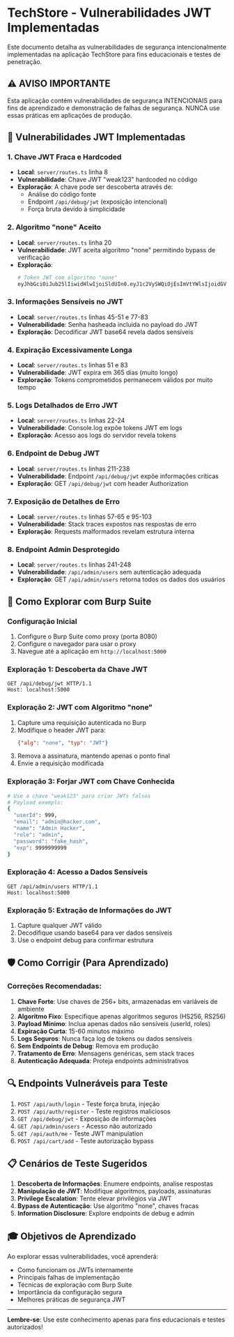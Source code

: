 # TechStore - Vulnerabilidades JWT Implementadas

Este documento detalha as vulnerabilidades de segurança intencionalmente implementadas na aplicação TechStore para fins educacionais e testes de penetração.

## ⚠️ AVISO IMPORTANTE
Esta aplicação contém vulnerabilidades de segurança INTENCIONAIS para fins de aprendizado e demonstração de falhas de segurança. NUNCA use essas práticas em aplicações de produção.

## 🎯 Vulnerabilidades JWT Implementadas

### 1. **Chave JWT Fraca e Hardcoded**
- **Local**: `server/routes.ts` linha 8
- **Vulnerabilidade**: Chave JWT "weak123" hardcoded no código
- **Exploração**: A chave pode ser descoberta através de:
  - Análise do código fonte
  - Endpoint `/api/debug/jwt` (exposição intencional)
  - Força bruta devido à simplicidade

### 2. **Algoritmo "none" Aceito**
- **Local**: `server/routes.ts` linha 20
- **Vulnerabilidade**: JWT aceita algoritmo "none" permitindo bypass de verificação
- **Exploração**: 
  ```bash
  # Token JWT com algoritmo "none"
  eyJhbGciOiJub25lIiwidHlwIjoiSldUIn0.eyJ1c2VySWQiOjEsImVtYWlsIjoidGVzdEBleGFtcGxlLmNvbSJ9.
  ```

### 3. **Informações Sensíveis no JWT**
- **Local**: `server/routes.ts` linhas 45-51 e 77-83
- **Vulnerabilidade**: Senha hasheada incluída no payload do JWT
- **Exploração**: Decodificar JWT base64 revela dados sensíveis

### 4. **Expiração Excessivamente Longa**
- **Local**: `server/routes.ts` linhas 51 e 83
- **Vulnerabilidade**: JWT expira em 365 dias (muito longo)
- **Exploração**: Tokens comprometidos permanecem válidos por muito tempo

### 5. **Logs Detalhados de Erro JWT**
- **Local**: `server/routes.ts` linhas 22-24
- **Vulnerabilidade**: Console.log expõe tokens JWT em logs
- **Exploração**: Acesso aos logs do servidor revela tokens

### 6. **Endpoint de Debug JWT**
- **Local**: `server/routes.ts` linhas 211-238
- **Vulnerabilidade**: Endpoint `/api/debug/jwt` expõe informações críticas
- **Exploração**: GET `/api/debug/jwt` com header Authorization

### 7. **Exposição de Detalhes de Erro**
- **Local**: `server/routes.ts` linhas 57-65 e 95-103
- **Vulnerabilidade**: Stack traces expostos nas respostas de erro
- **Exploração**: Requests malformados revelam estrutura interna

### 8. **Endpoint Admin Desprotegido**
- **Local**: `server/routes.ts` linhas 241-248
- **Vulnerabilidade**: `/api/admin/users` sem autenticação adequada
- **Exploração**: GET `/api/admin/users` retorna todos os dados dos usuários

## 🔧 Como Explorar com Burp Suite

### Configuração Inicial
1. Configure o Burp Suite como proxy (porta 8080)
2. Configure o navegador para usar o proxy
3. Navegue até a aplicação em `http://localhost:5000`

### Exploração 1: Descoberta da Chave JWT
```http
GET /api/debug/jwt HTTP/1.1
Host: localhost:5000
```

### Exploração 2: JWT com Algoritmo "none"
1. Capture uma requisição autenticada no Burp
2. Modifique o header JWT para:
   ```json
   {"alg": "none", "typ": "JWT"}
   ```
3. Remova a assinatura, mantendo apenas o ponto final
4. Envie a requisição modificada

### Exploração 3: Forjar JWT com Chave Conhecida
```bash
# Use a chave "weak123" para criar JWTs falsos
# Payload exemplo:
{
  "userId": 999,
  "email": "admin@hacker.com",
  "name": "Admin Hacker",
  "role": "admin",
  "password": "fake_hash",
  "exp": 9999999999
}
```

### Exploração 4: Acesso a Dados Sensíveis
```http
GET /api/admin/users HTTP/1.1
Host: localhost:5000
```

### Exploração 5: Extração de Informações do JWT
1. Capture qualquer JWT válido
2. Decodifique usando base64 para ver dados sensíveis
3. Use o endpoint debug para confirmar estrutura

## 🛡️ Como Corrigir (Para Aprendizado)

### Correções Recomendadas:
1. **Chave Forte**: Use chaves de 256+ bits, armazenadas em variáveis de ambiente
2. **Algoritmo Fixo**: Especifique apenas algoritmos seguros (HS256, RS256)
3. **Payload Mínimo**: Inclua apenas dados não sensíveis (userId, roles)
4. **Expiração Curta**: 15-60 minutos máximo
5. **Logs Seguros**: Nunca faça log de tokens ou dados sensíveis
6. **Sem Endpoints de Debug**: Remova em produção
7. **Tratamento de Erro**: Mensagens genéricas, sem stack traces
8. **Autenticação Adequada**: Proteja endpoints administrativos

## 🔍 Endpoints Vulneráveis para Teste

1. `POST /api/auth/login` - Teste força bruta, injeção
2. `POST /api/auth/register` - Teste registros maliciosos
3. `GET /api/debug/jwt` - Exposição de informações
4. `GET /api/admin/users` - Acesso não autorizado
5. `GET /api/auth/me` - Teste JWT manipulation
6. `POST /api/cart/add` - Teste autorização bypass

## 📋 Cenários de Teste Sugeridos

1. **Descoberta de Informações**: Enumere endpoints, analise respostas
2. **Manipulação de JWT**: Modifique algoritmos, payloads, assinaturas
3. **Privilege Escalation**: Tente elevar privilégios via JWT
4. **Bypass de Autenticação**: Use algoritmo "none", chaves fracas
5. **Information Disclosure**: Explore endpoints de debug e admin

## 🎓 Objetivos de Aprendizado

Ao explorar essas vulnerabilidades, você aprenderá:
- Como funcionam os JWTs internamente
- Principais falhas de implementação
- Técnicas de exploração com Burp Suite
- Importância da configuração segura
- Melhores práticas de segurança JWT

---
**Lembre-se**: Use este conhecimento apenas para fins educacionais e testes autorizados!